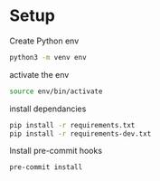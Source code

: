# Setup
Create Python env
```bash
python3 -m venv env
```
activate the env
```bash
source env/bin/activate
```
install dependancies
```bash
pip install -r requirements.txt
pip install -r requirements-dev.txt
```
Install pre-commit hooks
```bash
pre-commit install
```
